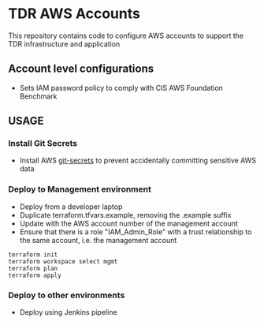 # TDR AWS Accounts

This repository contains code to configure AWS accounts to support the TDR infrastructure and application

## Account level configurations
* Sets IAM password policy to comply with CIS AWS Foundation Benchmark

## USAGE

### Install Git Secrets
* Install AWS [git-secrets](https://github.com/awslabs/git-secrets) to prevent accidentally committing sensitive AWS data

### Deploy to Management environment
* Deploy from a developer laptop
* Duplicate terraform.tfvars.example, removing the .example suffix
* Update with the AWS account number of the management account
* Ensure that there is a role "IAM_Admin_Role" with a trust relationship to the same account, i.e. the management account
```
terraform init
terraform workspace select mgmt
terraform plan
terraform apply
```
### Deploy to other environments
* Deploy using Jenkins pipeline